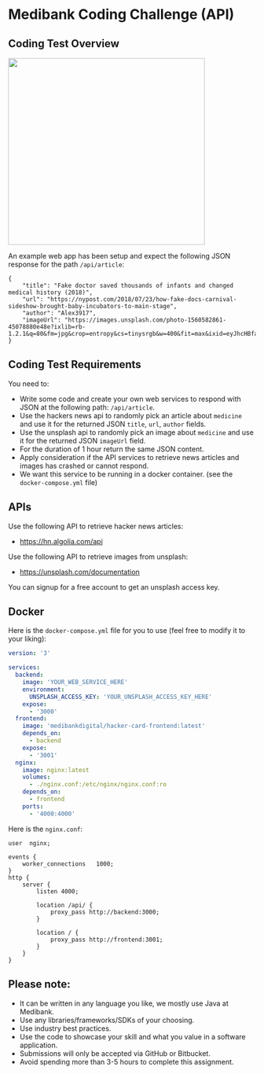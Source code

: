 # Medibank Coding Challenge (API)

## Coding Test Overview

<img src="https://i.imgur.com/7zxoGam.png" width="400" height="380">

An example web app has been setup and expect the following JSON response for the path `/api/article`:

```
{
    "title": "Fake doctor saved thousands of infants and changed medical history (2018)",
    "url": "https://nypost.com/2018/07/23/how-fake-docs-carnival-sideshow-brought-baby-incubators-to-main-stage",
    "author": "Alex3917",
    "imageUrl": "https://images.unsplash.com/photo-1560582861-45078880e48e?ixlib=rb-1.2.1&q=80&fm=jpg&crop=entropy&cs=tinysrgb&w=400&fit=max&ixid=eyJhcHBfaWQiOjE3NDkzNn0"
}
```

## Coding Test Requirements

You need to:

- Write some code and create your own web services to respond with JSON at the following path: `/api/article`.
- Use the hackers news api to randomly pick an article about `medicine` and use it for the returned JSON `title`, `url`, `author` fields.
- Use the unsplash api to randomly pick an image about `medicine` and use it for the returned JSON `imageUrl` field.
- For the duration of 1 hour return the same JSON content.
- Apply consideration if the API services to retrieve news articles and images has crashed or cannot respond.
- We want this service to be running in a docker container. (see the `docker-compose.yml` file)

## APIs

Use the following API to retrieve hacker news articles:

- https://hn.algolia.com/api

Use the following API to retrieve images from unsplash:

- https://unsplash.com/documentation

You can signup for a free account to get an unsplash access key.

## Docker

Here is the `docker-compose.yml` file for you to use (feel free to modify it to your liking):

```yaml
version: '3'

services:
  backend:
    image: 'YOUR_WEB_SERVICE_HERE'
    environment:
      UNSPLASH_ACCESS_KEY: 'YOUR_UNSPLASH_ACCESS_KEY_HERE'
    expose:
      - '3000'
  frontend:
    image: 'medibankdigital/hacker-card-frontend:latest'
    depends_on:
      - backend
    expose:
      - '3001'
  nginx:
    image: nginx:latest
    volumes:
      - ./nginx.conf:/etc/nginx/nginx.conf:ro
    depends_on:
      - frontend
    ports:
      - '4000:4000'
```

Here is the `nginx.conf`:

```
user  nginx;

events {
    worker_connections   1000;
}
http {
    server {
        listen 4000;

        location /api/ {
            proxy_pass http://backend:3000;
        }

        location / {
            proxy_pass http://frontend:3001;
        }
    }
}
```

## Please note:

- It can be written in any language you like, we mostly use Java at Medibank.
- Use any libraries/frameworks/SDKs of your choosing.
- Use industry best practices.
- Use the code to showcase your skill and what you value in a software application.
- Submissions will only be accepted via GitHub or Bitbucket.
- Avoid spending more than 3-5 hours to complete this assignment.

